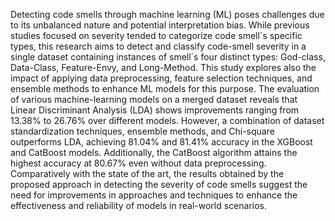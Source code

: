 Detecting code smells through machine learning (ML) poses challenges due to its unbalanced nature and potential interpretation bias. While previous studies focused on severity tended to categorize code smell´s specific types, this research aims to detect and classify code-smell severity in a single dataset containing instances of smell´s four distinct types: God-class, Data-Class, Feature-Envy, and Long-Method. This study explores also the impact of applying data preprocessing, feature selection techniques, and ensemble methods to enhance ML models for this purpose. The evaluation of various machine-learning models on a merged dataset reveals that Linear Discriminant Analysis (LDA) shows improvements ranging from 13.38\% to 26.76\% over different models. However, a combination of dataset standardization techniques, ensemble methods, and Chi-square outperforms LDA, achieving 81.04\% and 81.41\% accuracy in the XGBoost and CatBoost models. Additionally, the CatBoost algorithm attains the highest accuracy at 80.67\% even without data preprocessing. Comparatively with the state of the art, the results obtained by the proposed approach in detecting the severity of code smells suggest the need for improvements in approaches and techniques to enhance the effectiveness and reliability of models in real-world scenarios.
